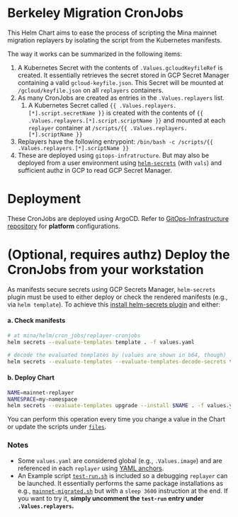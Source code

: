 # Berkeley Migration CronJobs
This Helm Chart aims to ease the process of scripting the Mina mainnet migration replayers by isolating the script from the Kubernetes manifests.

The way it works can be summarized in the following items:
1. A Kubernetes Secret with the contents of `.Values.gcloudKeyfileRef` is created. It essentially retrieves the secret stored in GCP Secret Manager containing a valid `gcloud-keyfile.json`. This Secret will be mounted at `/gcloud/keyfile.json` on all `replayers` containers.
2. As many CronJobs are created as entries in the `.Values.replayers` list.
   1. A Kubernetes Secret called `{{ .Values.replayers.[*].script.secretName }}` is created with the contents of `{{ .Values.replayers.[*].script.scriptName }}` and mounted at each `replayer` container at `/scripts/{{ .Values.replayers.[*].scriptName }}`
3. Replayers have the following entrypoint: `/bin/bash -c /scripts/{{ .Values.replayers.[*].scriptName }}`
4. These are deployed using `gitops-infratructure`. But may also be deployed from a user environment using [`helm-secrets`](https://github.com/jkroepke/helm-secrets/wiki/Installation) (with `vals`) and sufficient authz in GCP to read GCP Secret Manager.

# Deployment
These CronJobs are deployed using ArgoCD. Refer to [GitOps-Infrastructure repository](https://github.com/o1-labs/gitops-infrastructure) for **platform** configurations.

# (Optional, requires authz) Deploy the CronJobs from your workstation
As manifests secure secrets using GCP Secrets Manager, `helm-secrets` plugin must be used to either deploy or check the rendered manifests (e.g., via `helm template`). To achieve this [install helm-secrets plugin](https://github.com/jkroepke/helm-secrets/wiki/Installation) and either:

#### a. Check manifests
```bash
# at mina/helm/cron_jobs/replayer-cronjobs
helm secrets --evaluate-templates template . -f values.yaml

# decode the evaluated templates by (values are shown in b64, though)
helm secrets --evaluate-templates --evaluate-templates-decode-secrets template . -f values.yaml
```

#### b. Deploy Chart
```bash
NAME=mainnet-replayer
NAMESPACE=my-namespace
helm secrets --evaluate-templates upgrade --install $NAME . -f values.yaml --namespace $NAMESPACE
```
You can perform this operation every time you change a value in the Chart or update the scripts under [`files`](./files/).

### Notes
- Some `values.yaml` are considered global (e.g., `.Values.image`) and are referenced in each `replayer` using [YAML anchors](https://helm.sh/docs/chart_template_guide/yaml_techniques/#yaml-anchors).
- An Example script [`test-run.sh`](./files/test-run.sh) is included so a debugging `replayer` can be launched. It essentially performs the same package installations as e.g., [`mainnet-migrated.sh`](./files/mainnet-migrated.sh) but with a `sleep 3600` instruction at the end. If you want to try it, **simply uncomment the `test-run` entry under `.Values.replayers`.**
